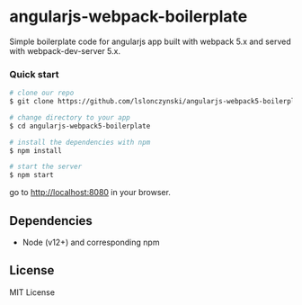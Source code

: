 # angularjs-webpack-boilerplate

Simple boilerplate code for angularjs app built with webpack 5.x and served with webpack-dev-server 5.x.

### Quick start

```bash
# clone our repo
$ git clone https://github.com/lslonczynski/angularjs-webpack5-boilerplate.git

# change directory to your app
$ cd angularjs-webpack5-boilerplate

# install the dependencies with npm
$ npm install

# start the server
$ npm start
```

go to [http://localhost:8080](http://localhost:8080) in your browser.

## Dependencies
* Node (v12+) and corresponding npm

## License
MIT License
